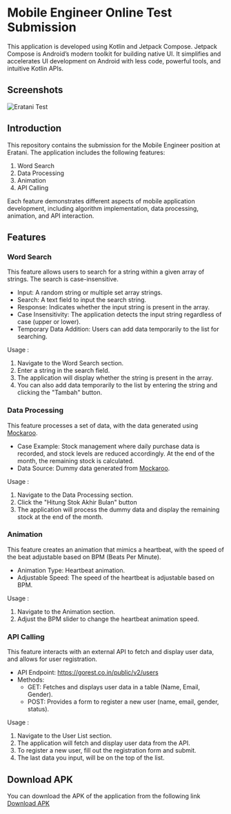 # Mobile Engineer Online Test Submission

This application is developed using Kotlin and Jetpack Compose. Jetpack Compose is Android’s modern toolkit for building native UI. It simplifies and accelerates UI development on Android with less code, powerful tools, and intuitive Kotlin APIs.

## Screenshots

![Eratani Test](https://github.com/rwnhrmwn23/TestEratani/assets/25237512/a7aee283-a60d-4169-a068-90b58b382b8d)

## Introduction

This repository contains the submission for the Mobile Engineer position at Eratani. The application includes the following features:

1. Word Search
2. Data Processing
3. Animation
4. API Calling

Each feature demonstrates different aspects of mobile application development, including algorithm implementation, data processing, animation, and API interaction.

## Features

### Word Search

This feature allows users to search for a string within a given array of strings. The search is case-insensitive.

- Input: A random string or multiple set array strings.
- Search: A text field to input the search string.
- Response: Indicates whether the input string is present in the array.
- Case Insensitivity: The application detects the input string regardless of case (upper or lower).
- Temporary Data Addition: Users can add data temporarily to the list for searching.

Usage :
1. Navigate to the Word Search section.
2. Enter a string in the search field.
3. The application will display whether the string is present in the array.
4. You can also add data temporarily to the list by entering the string and clicking the "Tambah" button.

### Data Processing

This feature processes a set of data, with the data generated using [Mockaroo](https://mockaroo.com/).

- Case Example: Stock management where daily purchase data is recorded, and stock levels are reduced accordingly. At the end of the month, the remaining stock is calculated.
- Data Source: Dummy data generated from [Mockaroo](https://mockaroo.com/).

Usage :
1. Navigate to the Data Processing section.
2. Click the "Hitung Stok Akhir Bulan" button
3. The application will process the dummy data and display the remaining stock at the end of the month.

### Animation

This feature creates an animation that mimics a heartbeat, with the speed of the beat adjustable based on BPM (Beats Per Minute).

- Animation Type: Heartbeat animation.
- Adjustable Speed: The speed of the heartbeat is adjustable based on BPM.

Usage :
1. Navigate to the Animation section.
2. Adjust the BPM slider to change the heartbeat animation speed.

### API Calling

This feature interacts with an external API to fetch and display user data, and allows for user registration.

- API Endpoint: https://gorest.co.in/public/v2/users
- Methods:
  - GET: Fetches and displays user data in a table (Name, Email, Gender).
  - POST: Provides a form to register a new user (name, email, gender, status).

Usage :
1. Navigate to the User List section.
2. The application will fetch and display user data from the API.
3. To register a new user, fill out the registration form and submit.
4. The last data you input, will be on the top of the list.

## Download APK

You can download the APK of the application from the following link [Download APK](https://github.com/rwnhrmwn23/TestEratani/releases/download/v1.0.0/app-debug.apk)



